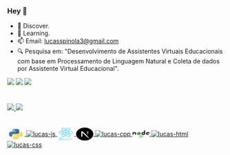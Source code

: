 ### Hey 👋

- 🔭 Discover.
- 🌱 Learning.
- 📫 Email: lucasspinola3@gmail.com
- 🔍 Pesquisa em: "Desenvolvimento de Assistentes Virtuais Educacionais com base em Processamento de Linguagem Natural e Coleta de dados por Assistente Virtual Educacional".
 <div>
  <a href="https://www.youtube.com/channel/UCmsVM9SsmyPLprT79DicFxg" target="_blank"><img src="https://img.shields.io/badge/YouTube-FF0000?style=for-the-badge&logo=youtube&logoColor=white"  target="_blank"><a/>
  <a href="https://www.instagram.com/lucasspinola_/" target="_blank"><img src="https://img.shields.io/badge/Instagram-E4405F?style=for-the-badge&logo=instagram&logoColor=white"  target="_blank"><a/>
  <a href="mailto:lucasspinola3@gmail.com" target="_blank"><img src="https://img.shields.io/badge/Gmail-D14836?style=for-the-badge&logo=gmail&logoColor=white" target="_blank"></a>
 </div>
 <br>
 
 ###

<div>
  <a href="https://github.com/LucasSpinola">
  <img width="50%" src="https://github-readme-stats.vercel.app/api?username=LucasSpinola&show_icons=true&theme=tokyonight&include_all_commits=true&count_private=true" />
  <img width="42%" src="https://github-readme-stats.vercel.app/api/top-langs/?username=LucasSpinola&layout=compact&langs_count=16&theme=tokyonight" />   
<div>
<br>
 
 ####
 
<div style="display: inline_block"<br>
  <img align="center" alt="lucas-py" height="30" width="40" src="https://github.com/devicons/devicon/blob/master/icons/python/python-original.svg" />
  <img align="center" alt="lucas-js" height="30" width="40" src="https://cdn.jsdelivr.net/gh/devicons/devicon/icons/javascript/javascript-original.svg" />
  <img align="center" alt="lucas-rt" height="30" width="40" src="https://github.com/devicons/devicon/blob/master/icons/react/react-original-wordmark.svg" />
  <img align="center" alt="lucas-nt" height="30" width="40" src="https://github.com/devicons/devicon/blob/master/icons/nextjs/nextjs-original.svg" />
  <img align="center" alt="lucas-cpp" height="30" width="40" src="https://cdn.jsdelivr.net/gh/devicons/devicon/icons/cplusplus/cplusplus-original.svg" />
  <img align="center" alt="lucas-nd" height="30" width="40" src="https://github.com/devicons/devicon/blob/master/icons/nodejs/nodejs-original-wordmark.svg" />
  <img align="center" alt="lucas-html" height="30" width="40" src="https://cdn.jsdelivr.net/gh/devicons/devicon/icons/html5/html5-original.svg" />
  <img align="center" alt="lucas-css" height="30" width="40" src="https://cdn.jsdelivr.net/gh/devicons/devicon/icons/css3/css3-original.svg" />
</div>
